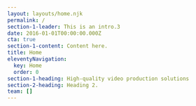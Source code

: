 ```yaml
---
layout: layouts/home.njk
permalink: /
section-1-leader: This is an intro.3
date: 2016-01-01T00:00:00.000Z
cta: true
section-1-content: C﻿ontent here.
title: Home
eleventyNavigation:
  key: Home
  order: 0
section-1-heading: High-quality video production solutions
section-2-heading: Heading 2.
team: []
---
```

